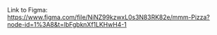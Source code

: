 Link to Figma: https://www.figma.com/file/NiNZ99kzwxL0s3N83RK82e/mmm-Pizza?node-id=1%3A8&t=lbFgbknXf1LKHwH4-1
